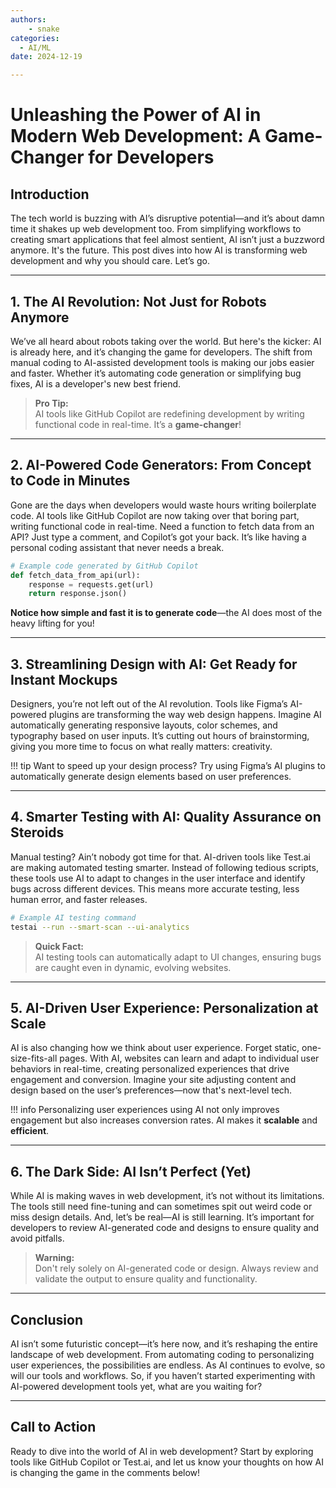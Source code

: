 ```yaml
---
authors: 
    - snake
categories:
  - AI/ML
date: 2024-12-19

---
```


# Unleashing the Power of AI in Modern Web Development: A Game-Changer for Developers

## Introduction

The tech world is buzzing with AI’s disruptive potential—and it’s about damn time it shakes up web development too. From simplifying workflows to creating smart applications that feel almost sentient, AI isn’t just a buzzword anymore. It's the future. This post dives into how AI is transforming web development and why you should care. Let’s go.

---

## 1. The AI Revolution: Not Just for Robots Anymore

We’ve all heard about robots taking over the world. But here's the kicker: AI is already here, and it’s changing the game for developers. The shift from manual coding to AI-assisted development tools is making our jobs easier and faster. Whether it’s automating code generation or simplifying bug fixes, AI is a developer's new best friend.

> **Pro Tip:**  
> AI tools like GitHub Copilot are redefining development by writing functional code in real-time. It’s a **game-changer**!

---

## 2. AI-Powered Code Generators: From Concept to Code in Minutes

Gone are the days when developers would waste hours writing boilerplate code. AI tools like GitHub Copilot are now taking over that boring part, writing functional code in real-time. Need a function to fetch data from an API? Just type a comment, and Copilot’s got your back. It’s like having a personal coding assistant that never needs a break.

```python
# Example code generated by GitHub Copilot
def fetch_data_from_api(url):
    response = requests.get(url)
    return response.json()
```

**Notice how simple and fast it is to generate code**—the AI does most of the heavy lifting for you!

---

## 3. Streamlining Design with AI: Get Ready for Instant Mockups

Designers, you’re not left out of the AI revolution. Tools like Figma’s AI-powered plugins are transforming the way web design happens. Imagine AI automatically generating responsive layouts, color schemes, and typography based on user inputs. It’s cutting out hours of brainstorming, giving you more time to focus on what really matters: creativity.

!!! tip
    Want to speed up your design process? Try using Figma’s AI plugins to automatically generate design elements based on user preferences.

---

## 4. Smarter Testing with AI: Quality Assurance on Steroids

Manual testing? Ain’t nobody got time for that. AI-driven tools like Test.ai are making automated testing smarter. Instead of following tedious scripts, these tools use AI to adapt to changes in the user interface and identify bugs across different devices. This means more accurate testing, less human error, and faster releases.

```bash
# Example AI testing command
testai --run --smart-scan --ui-analytics
```

> **Quick Fact:**  
> AI testing tools can automatically adapt to UI changes, ensuring bugs are caught even in dynamic, evolving websites.

---

## 5. AI-Driven User Experience: Personalization at Scale

AI is also changing how we think about user experience. Forget static, one-size-fits-all pages. With AI, websites can learn and adapt to individual user behaviors in real-time, creating personalized experiences that drive engagement and conversion. Imagine your site adjusting content and design based on the user’s preferences—now that's next-level tech.

!!! info
    Personalizing user experiences using AI not only improves engagement but also increases conversion rates. AI makes it **scalable** and **efficient**.

---

## 6. The Dark Side: AI Isn’t Perfect (Yet)

While AI is making waves in web development, it’s not without its limitations. The tools still need fine-tuning and can sometimes spit out weird code or miss design details. And, let’s be real—AI is still learning. It’s important for developers to review AI-generated code and designs to ensure quality and avoid pitfalls.

> **Warning:**  
> Don't rely solely on AI-generated code or design. Always review and validate the output to ensure quality and functionality.

---

## Conclusion

AI isn’t some futuristic concept—it’s here now, and it’s reshaping the entire landscape of web development. From automating coding to personalizing user experiences, the possibilities are endless. As AI continues to evolve, so will our tools and workflows. So, if you haven’t started experimenting with AI-powered development tools yet, what are you waiting for?

---

## Call to Action

Ready to dive into the world of AI in web development? Start by exploring tools like GitHub Copilot or Test.ai, and let us know your thoughts on how AI is changing the game in the comments below!
